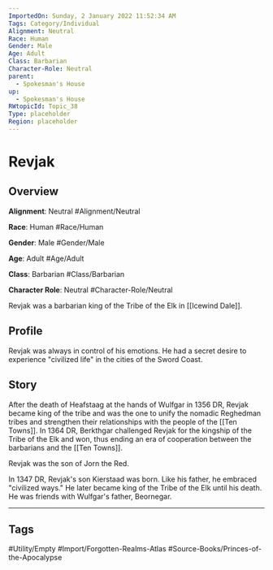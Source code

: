 ```yaml
---
ImportedOn: Sunday, 2 January 2022 11:52:34 AM
Tags: Category/Individual
Alignment: Neutral
Race: Human
Gender: Male
Age: Adult
Class: Barbarian
Character-Role: Neutral
parent:
  - Spokesman's House
up:
  - Spokesman's House
RWtopicId: Topic_38
Type: placeholder
Region: placeholder
---
```

# Revjak
## Overview
**Alignment**: Neutral
#Alignment/Neutral

**Race**: Human
#Race/Human

**Gender**: Male
#Gender/Male

**Age**: Adult
#Age/Adult

**Class**: Barbarian
#Class/Barbarian

**Character Role**: Neutral
#Character-Role/Neutral

Revjak was a barbarian king of the Tribe of the Elk in [[Icewind Dale]].

## Profile
Revjak was always in control of his emotions. He had a secret desire to experience "civilized life" in the cities of the Sword Coast.

## Story
After the death of Heafstaag at the hands of Wulfgar in 1356 DR, Revjak became king of the tribe and was the one to unify the nomadic Reghedman tribes and strengthen their relationships with the people of the [[Ten Towns]]. In 1364 DR, Berkthgar challenged Revjak for the kingship of the Tribe of the Elk and won, thus ending an era of cooperation between the barbarians and the [[Ten Towns]].

Revjak was the son of Jorn the Red.

In 1347 DR, Revjak's son Kierstaad was born. Like his father, he embraced "civilized ways." He later became king of the Tribe of the Elk until his death. He was friends with Wulfgar's father, Beornegar.


---
## Tags
#Utility/Empty #Import/Forgotten-Realms-Atlas #Source-Books/Princes-of-the-Apocalypse

